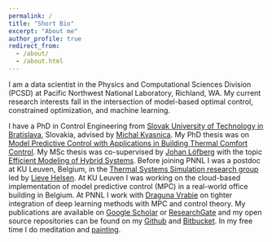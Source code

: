 ```yaml
---
permalink: /
title: "Short Bio"
excerpt: "About me"
author_profile: true
redirect_from:
  - /about/
  - /about.html
---
```


I am a data scientist in the Physics and Computational Sciences Division (PCSD) at Pacific Northwest National Laboratory, Richland, WA. 
My current research interests fall in the intersection of model-based optimal control, constrained optimization, and machine learning.

I have a PhD in Control Engineering from  [Slovak University of Technology in Bratislava](https://www.uiam.sk/index.php), Slovakia, advised by [Michal Kvasnica](https://www.uiam.sk/~kvasnica/).
My PhD thesis was on [Model Predictive Control with Applications in Building Thermal Comfort Control](https://www.researchgate.net/publication/323219837_Model_Predictive_Control_with_Applications_in_Building_Thermal_Comfort_Control).
My MSc thesis was co-supervised by [Johan Löfberg](http://users.isy.liu.se/en/rt/johanl/) with the topic [Efficient Modeling of Hybrid Systems](https://www.uiam.sk/assets/fileAccess.php?id=1305&type=1).
Before joining PNNL I was a postdoc  at KU Leuven, Belgium, in the [Thermal Systems Simulation research group](https://www.mech.kuleuven.be/en/tme/research/thermal_systems) led by [Lieve Helsen](https://www.kuleuven.be/wieiswie/en/person/00009689).
At KU Leuven I was working on the cloud-based implementation of model predictive control (MPC) in a real-world  office building in Belgium. At PNNL I work with [Draguna Vrabie](https://energyenvironment.pnnl.gov/staff/staff_info.asp?staff_num=2900) on tighter integration of deep learning methods with MPC and control theory.
My publications are available  on [Google Scholar](https://scholar.google.com/citations?user=A-EA2KsAAAAJ&hl=en&oi=ao) or [ResearchGate](https://www.researchgate.net/profile/Jan_Drgona) and my
open source repositories can be found on my [Github](https://github.com/drgona) and [Bitbucket](https://bitbucket.org/%7B96405cec-dcb4-4f6f-8df3-45f6cf31b0f6%7D/).
In my free time I do meditation and [painting](https://sk.pinterest.com/jandrgona3/jans-paintings/).
